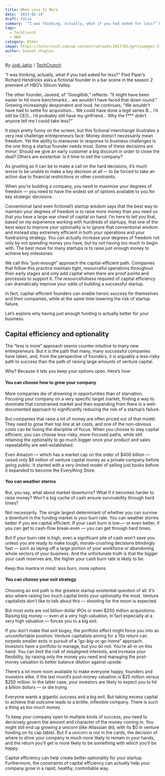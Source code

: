 ```yaml
---
title: When Less Is More
date: '2017-02-19'
draft: false
summary: '“I was thinking, actually, what if you had asked for less?” Pied Piper’s Richard Hendricks asks a fictional founder in a bar scene in the season 2 premiere of HBO’s Silicon Valley.'
tags:
  - TechCrunch
  - HBO
category: Other
image: https://techcrunch.com/wp-content/uploads/2017/02/gettyimages-577322170.jpg
author: Dinesh Chugtai
---
```


By [Jodi Jahic](https://techcrunch.com/author/jodi-jahic/) / [TechCrunch](https://techcrunch.com/2017/02/19/when-less-is-more/)

“I was thinking, actually, what if you had asked for less?” Pied Piper’s Richard Hendricks asks a fictional founder in a bar scene in the season 2 premiere of HBO’s Silicon Valley.

The other founder, Javeed, of “Googlibib,” reflects. “It might have been easier to hit more benchmarks… we wouldn’t have faced that down round.” Growing increasingly despondent and loud, he continues, “We wouldn’t have had to settle for acquisition… We could have done a legit series B… I’d still be CEO… I’d probably still have my girlfriend… Why the f\*\*\* didn’t anyone tell me I could take less?”

It plays pretty funny on the screen, but this fictional interchange illustrates a very real challenge entrepreneurs face: Money doesn’t necessarily mean freedom. Yet the ability to maneuver in response to business challenges is the one thing a startup founder needs most. Some of these decisions are minor: Should we give an early customer a big discount in order to close the deal? Others are existential: Is it time to sell the company?

As grueling as it can be to make a call on the hard decisions, it’s much worse to be unable to make a key decision at all — to be forced to take an action due to financial restrictions or other constraints.

When you’re building a company, you need to maximize your degrees of freedom — you need to have the widest set of options available to you for key strategic decisions.

Conventional (and even fictional!) startup wisdom says that the best way to maintain your degrees of freedom is to raise more money than you need so that you have a large war chest of capital on hand. I’m here to tell you that, based on my experience working with hundreds of startups, that one of the best ways to improve your optionality is to ignore that conventional wisdom and instead stay extremely efficient in both your operations and your fundraising strategy. You can actually increase your degrees of freedom not only by not spending money you have, but by not having too much to begin with. The best move for many startups is to raise just enough money to achieve key milestones.

We call this “just-enough” approach the capital-efficient path. Companies that follow this practice maintain tight, resourceful operations throughout their early stages and only add capital when there are proof points and processes to support it. The resourcefulness required of capital efficiency can dramatically improve your odds of building a successful startup.

In fact, capital-efficient founders can enable heroic success for themselves and their companies, while at the same time lowering the risk of startup failure.

Let’s explore why having just enough funding is actually better for your business.

## Capital efficiency and optionality

The “less is more” approach seems counter-intuitive to many new entrepreneurs. But it is the path that many, many successful companies have taken, and, from the perspective of founders, it is arguably a less-risky path to success than the path of raising large amounts of venture capital.

Why? Because it lets you keep your options open. Here’s how:

#### You can choose how to grow your company

More companies die of drowning in opportunities than of starvation. Focusing your company on a very specific target market, finding a way to dominate that constrained market and then expanding from there is a well-documented approach to significantly reducing the risk of a startup’s failure.

But companies that raise a lot of money are often priced out of that model. They need to grow their top line at all costs, and one of the non-obvious costs can be losing the discipline of focus. When you choose to stay capital efficient, you can choose less-risky, more-focused paths, while still retaining the optionality to go much bigger once your product and sales repeatability are well-established.

Even Amazon — which has a market cap on the order of $400 billion — raised only $8 million of venture capital money as a private company before going public. It started with a very limited model of selling just books before it expanded to become the Everything Store.

#### You can weather storms

But, you say, what about market downturns? What if it becomes harder to raise money? Won’t a big cache of cash ensure survivability through hard times?

Not necessarily. The single largest determinant of whether you can survive a downturn in the funding market is your burn rate. You can weather storms better if you are capital efficient. If your cash burn is low — or even better, if you can get to cash-flow break-even — you can get through hard times.

But if your burn rate is high, even a significant pile of cash won’t save you unless you are ready to make tough, morale-crushing decisions blindingly fast — such as laying off a large portion of your workforce or abandoning whole sectors of your business. And the unfortunate truth is that the bigger your cash reserves are, the higher your cash burn rate is likely to be.

Keep this mantra in mind: less burn, more options.

#### You can choose your exit strategy

Choosing an exit path is the greatest startup existential question of all. It’s also where raising too much capital limits your optionality the most. Venture capitalists don’t like to talk about this — shooting for the moon is expected.

But most exits are not billion-dollar IPOs or even $200 million acquisitions. Raising big money — even at a very high valuation, in fact especially at a very high valuation — forces you to a big exit.

If you don’t make that exit bogey, the portfolio effect might force you into an uncomfortable position: Venture capitalists aiming for a 10x return can torpedo smaller exits in pursuit of a “go-big-or-go-home” approach. Investors have a portfolio to manage, but you do not: You’re all-in on this hand. You can limit the risk of misaligned interests, and increase your flexibility, by raising only the money you need and managing the post-money valuation to better balance dilution against upside.

There’s a lot more room available to make everyone happy, founders and investors alike, if the last round’s post-money valuation is $25 million versus $250 million. In the latter case, your investors are likely to expect you to hit a billion dollars — or die trying.

Everyone wants a gigantic success and a big exit. But taking excess capital to achieve that outcome leads to a brittle, inflexible company. There is such a thing as too much money.

To keep your company open to multiple kinds of success, you need to decisively govern the amount and character of the money coming in. You might still end up growing a unicorn (like Atlassian did, with its $0 in venture funding on its cap table). But if a unicorn is not in the cards, the decision of where to drive your company is much more likely to remain in your hands, and the return you’ll get is more likely to be something with which you’ll be happy.

Capital efficiency can help create better optionality for your startup. Furthermore, the constraints of capital efficiency can actually help your company grow in a rapid, healthy, controllable way.
